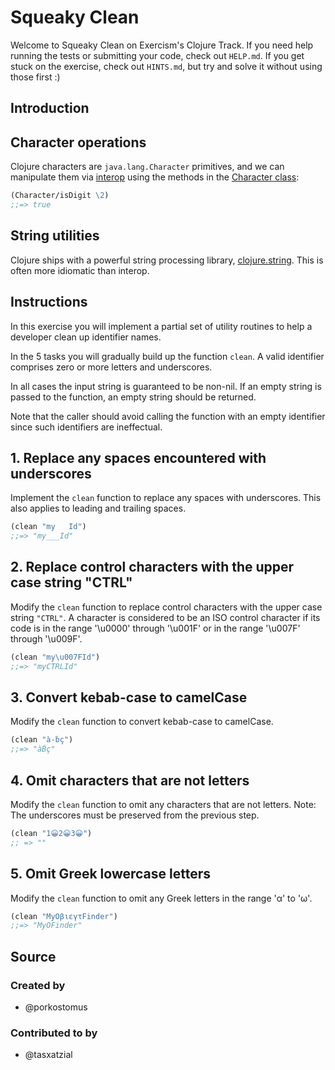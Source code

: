# Squeaky Clean

Welcome to Squeaky Clean on Exercism's Clojure Track.
If you need help running the tests or submitting your code, check out `HELP.md`.
If you get stuck on the exercise, check out `HINTS.md`, but try and solve it without using those first :)

## Introduction

## Character operations

Clojure characters are `java.lang.Character` primitives, and we can manipulate them via [interop][clojure-java-interop] using the methods in the [Character class][java-character-class]:

```clojure
(Character/isDigit \2)
;;=> true
```

## String utilities

Clojure ships with a powerful string processing library, [clojure.string][clojure-str]. This is often more idiomatic than interop.

[clojure-str]: https://clojuredocs.org/clojure.string
[clojure-java-interop]: https://clojure.org/reference/java_interop
[java-character-class]: https://docs.oracle.com/en/java/javase/17/docs/api/java.base/java/lang/Character.html

## Instructions

In this exercise you will implement a partial set of utility routines 
to help a developer clean up identifier names.

In the 5 tasks you will gradually build up the function `clean`.
A valid identifier comprises zero or more letters and underscores.

In all cases the input string is guaranteed to be non-nil. 
If an empty string is passed to the function,
an empty string should be returned.

Note that the caller should avoid calling the function
with an empty identifier since such identifiers are ineffectual.

## 1. Replace any spaces encountered with underscores

Implement the `clean` function to replace any spaces with underscores. 
This also applies to leading and trailing spaces.

```clojure
(clean "my   Id")
;;=> "my___Id"
```

## 2. Replace control characters with the upper case string "CTRL"

Modify the `clean` function to replace control characters with 
the upper case string `"CTRL"`. 
A character is considered to be an ISO control character if 
its code is in the range '\u0000' through '\u001F' 
or in the range '\u007F' through '\u009F'.

```clojure
(clean "my\u007FId")
;;=> "myCTRLId"
```

## 3. Convert kebab-case to camelCase

Modify the `clean` function to convert kebab-case to camelCase.

```clojure
(clean "à-ḃç")
;;=> "àḂç"
```

## 4. Omit characters that are not letters

Modify the `clean` function to omit any characters that are not letters.
Note: The underscores must be preserved from the previous step.

```clojure
(clean "1😀2😀3😀")
;; => ""
```

## 5. Omit Greek lowercase letters

Modify the `clean` function to omit any Greek letters in the range 'α' to 'ω'.

```clojure
(clean "MyΟβιεγτFinder")
;;=> "MyΟFinder"
```

## Source

### Created by

- @porkostomus

### Contributed to by

- @tasxatzial